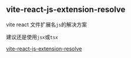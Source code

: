 ## vite-react-js-extension-resolve

vite react 文件扩展名`js`的解决方案

建议还是使用`jsx`或`tsx`

[vite-react-js-extension-resolve](https://stackblitz.com/edit/node-txxytk?file=vite.config.ts)